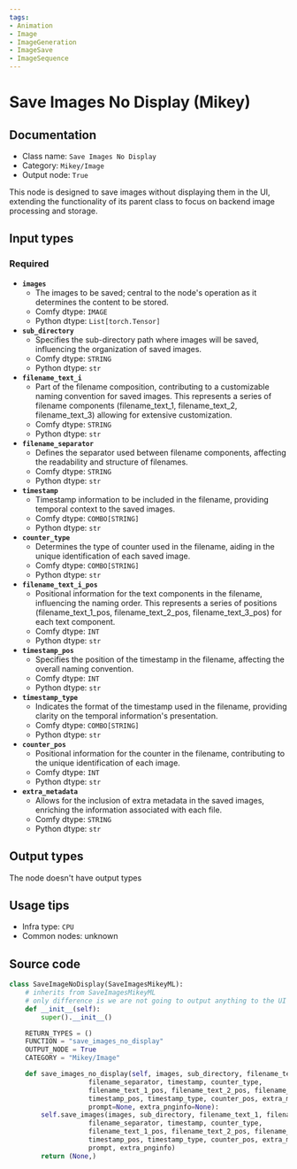 ```yaml
---
tags:
- Animation
- Image
- ImageGeneration
- ImageSave
- ImageSequence
---
```


# Save Images No Display (Mikey)
## Documentation
- Class name: `Save Images No Display`
- Category: `Mikey/Image`
- Output node: `True`

This node is designed to save images without displaying them in the UI, extending the functionality of its parent class to focus on backend image processing and storage.
## Input types
### Required
- **`images`**
    - The images to be saved; central to the node's operation as it determines the content to be stored.
    - Comfy dtype: `IMAGE`
    - Python dtype: `List[torch.Tensor]`
- **`sub_directory`**
    - Specifies the sub-directory path where images will be saved, influencing the organization of saved images.
    - Comfy dtype: `STRING`
    - Python dtype: `str`
- **`filename_text_i`**
    - Part of the filename composition, contributing to a customizable naming convention for saved images. This represents a series of filename components (filename_text_1, filename_text_2, filename_text_3) allowing for extensive customization.
    - Comfy dtype: `STRING`
    - Python dtype: `str`
- **`filename_separator`**
    - Defines the separator used between filename components, affecting the readability and structure of filenames.
    - Comfy dtype: `STRING`
    - Python dtype: `str`
- **`timestamp`**
    - Timestamp information to be included in the filename, providing temporal context to the saved images.
    - Comfy dtype: `COMBO[STRING]`
    - Python dtype: `str`
- **`counter_type`**
    - Determines the type of counter used in the filename, aiding in the unique identification of each saved image.
    - Comfy dtype: `COMBO[STRING]`
    - Python dtype: `str`
- **`filename_text_i_pos`**
    - Positional information for the text components in the filename, influencing the naming order. This represents a series of positions (filename_text_1_pos, filename_text_2_pos, filename_text_3_pos) for each text component.
    - Comfy dtype: `INT`
    - Python dtype: `str`
- **`timestamp_pos`**
    - Specifies the position of the timestamp in the filename, affecting the overall naming convention.
    - Comfy dtype: `INT`
    - Python dtype: `str`
- **`timestamp_type`**
    - Indicates the format of the timestamp used in the filename, providing clarity on the temporal information's presentation.
    - Comfy dtype: `COMBO[STRING]`
    - Python dtype: `str`
- **`counter_pos`**
    - Positional information for the counter in the filename, contributing to the unique identification of each image.
    - Comfy dtype: `INT`
    - Python dtype: `str`
- **`extra_metadata`**
    - Allows for the inclusion of extra metadata in the saved images, enriching the information associated with each file.
    - Comfy dtype: `STRING`
    - Python dtype: `str`
## Output types
The node doesn't have output types
## Usage tips
- Infra type: `CPU`
- Common nodes: unknown


## Source code
```python
class SaveImageNoDisplay(SaveImagesMikeyML):
    # inherits from SaveImagesMikeyML
    # only difference is we are not going to output anything to the UI
    def __init__(self):
        super().__init__()

    RETURN_TYPES = ()
    FUNCTION = "save_images_no_display"
    OUTPUT_NODE = True
    CATEGORY = "Mikey/Image"

    def save_images_no_display(self, images, sub_directory, filename_text_1, filename_text_2, filename_text_3,
                    filename_separator, timestamp, counter_type,
                    filename_text_1_pos, filename_text_2_pos, filename_text_3_pos,
                    timestamp_pos, timestamp_type, counter_pos, extra_metadata,
                    prompt=None, extra_pnginfo=None):
        self.save_images(images, sub_directory, filename_text_1, filename_text_2, filename_text_3,
                    filename_separator, timestamp, counter_type,
                    filename_text_1_pos, filename_text_2_pos, filename_text_3_pos,
                    timestamp_pos, timestamp_type, counter_pos, extra_metadata,
                    prompt, extra_pnginfo)
        return (None,)

```
